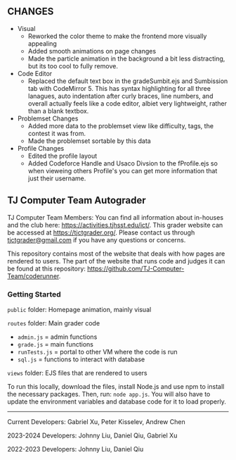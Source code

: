 ## CHANGES
* Visual
    * Reworked the color theme to make the frontend more visually appealing
    * Added smooth animations on page changes
    * Made the particle animation in the background a bit less distracting, but its too cool to fully remove. 
* Code Editor
    * Replaced the default text box in the gradeSumbit.ejs and Sumbission tab with CodeMirror 5. This has syntax highlighting for all three lanagues, auto indentation after curly braces, line numbers, and overall actually feels like a code editor, albiet very lightweight, rather than a blank textbox. 
* Problemset Changes
    * Added more data to the problemset view like difficulty, tags, the contest it was from. 
    * Made the problemset sortable by this data 
* Profile Changes
    * Edited the profile layout 
    * Added Codeforce Handle and Usaco Divsion to the fProfile.ejs so when vieweing others Profile's you can get more information that just their username. 


## TJ Computer Team Autograder

TJ Computer Team Members: You can find all information about in-houses and the club here: https://activities.tjhsst.edu/ict/.
This grader website can be accessed at https://tjctgrader.org/.
Please contact us through tjctgrader@gmail.com if you have any questions or concerns.

This repository contains most of the website that deals with how pages are rendered to users. The part of the website that runs code and judges it can be found at this repository: https://github.com/TJ-Computer-Team/coderunner.

### Getting Started
`public` folder: Homepage animation, mainly visual

`routes` folder: Main grader code
- `admin.js` = admin functions
- `grade.js` = main functions
- `runTests.js` = portal to other VM where the code is run
- `sql.js` = functions to interact with database

`views` folder: EJS files that are rendered to users

To run this locally, download the files, install Node.js and use npm to install the necessary packages. Then, run: ```node app.js```. You will also have to update the environment variables and database code for it to load properly.

---

Current Developers: Gabriel Xu, Peter Kisselev, Andrew Chen

2023-2024 Developers: Johnny Liu, Daniel Qiu, Gabriel Xu

2022-2023 Developers: Johnny Liu, Daniel Qiu
